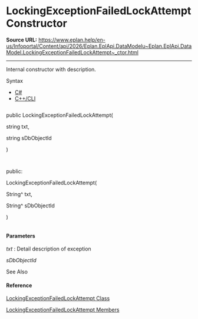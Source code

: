 # LockingExceptionFailedLockAttempt Constructor

**Source URL:** https://www.eplan.help/en-us/Infoportal/Content/api/2026/Eplan.EplApi.DataModelu~Eplan.EplApi.DataModel.LockingExceptionFailedLockAttempt~_ctor.html

---

Internal constructor with description.

Syntax

- [C#](#i-syntax-CS)
- [C++/CLI](#i-syntax-CPP2005)

```
```
public LockingExceptionFailedLockAttempt( 
   string txt,
   string sDbObjectId
)
```
```

```
```
public:
LockingExceptionFailedLockAttempt( 
   String^ txt,
   String^ sDbObjectId
)
```
```

#### Parameters

*txt*
:   Detail description of exception

*sDbObjectId*



See Also

#### Reference

[LockingExceptionFailedLockAttempt Class](Eplan.EplApi.DataModelu~Eplan.EplApi.DataModel.LockingExceptionFailedLockAttempt.html)
  
[LockingExceptionFailedLockAttempt Members](Eplan.EplApi.DataModelu~Eplan.EplApi.DataModel.LockingExceptionFailedLockAttempt_members.html)